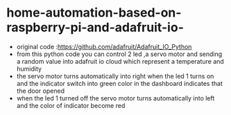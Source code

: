 # home-automation-based-on-raspberry-pi-and-adafruit-io-
- original code :https://github.com/adafruit/Adafruit_IO_Python
- from this python code you can control 2 led ,a servo motor and sending a random value into adafruit io cloud which represent a temperature and humidity
- the servo motor turns automatically into right when the led 1 turns on and the indicator switch into green color in the dashboard indicates that the door opened
- when the led 1 turned off the servo motor turns automatically into left and the color of indicator become red   


